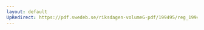 ```yaml
---
layout: default
UpRedirect: https://pdf.swedeb.se/riksdagen-volumeG-pdf/199495/reg_199495/reg_199495_0434.pdf
---
```

